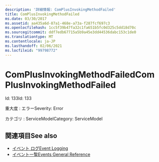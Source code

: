 ```yaml
---
description: '詳細情報: ComPlusInvokingMethodFailed'
title: ComPlusInvokingMethodFailed
ms.date: 03/30/2017
ms.assetid: aa435a6d-87a1-468e-a73a-f287fcf697c3
ms.openlocfilehash: 1cc5f39b47fa32c1fa651b5fc0d325c5dd18d70c
ms.sourcegitcommit: ddf7edb67715a5b9a45e3dd44536dabc153c1de0
ms.translationtype: MT
ms.contentlocale: ja-JP
ms.lasthandoff: 02/06/2021
ms.locfileid: "99798772"
---
```

# <a name="complusinvokingmethodfailed"></a><span data-ttu-id="0c7ba-103">ComPlusInvokingMethodFailed</span><span class="sxs-lookup"><span data-stu-id="0c7ba-103">ComPlusInvokingMethodFailed</span></span>

<span data-ttu-id="0c7ba-104">Id: 133</span><span class="sxs-lookup"><span data-stu-id="0c7ba-104">Id: 133</span></span>  
  
 <span data-ttu-id="0c7ba-105">重大度 : エラー</span><span class="sxs-lookup"><span data-stu-id="0c7ba-105">Severity: Error</span></span>  
  
 <span data-ttu-id="0c7ba-106">カテゴリ : ServiceModel</span><span class="sxs-lookup"><span data-stu-id="0c7ba-106">Category: ServiceModel</span></span>  
  
## <a name="see-also"></a><span data-ttu-id="0c7ba-107">関連項目</span><span class="sxs-lookup"><span data-stu-id="0c7ba-107">See also</span></span>

- [<span data-ttu-id="0c7ba-108">イベント ログ</span><span class="sxs-lookup"><span data-stu-id="0c7ba-108">Event Logging</span></span>](index.md)
- [<span data-ttu-id="0c7ba-109">イベント一覧</span><span class="sxs-lookup"><span data-stu-id="0c7ba-109">Events General Reference</span></span>](events-general-reference.md)
